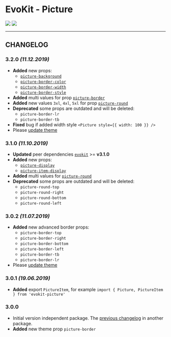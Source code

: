[README]: /packages/evokit-picture/README.md
[evokit]: /packages/evokit/README.md

[picture-round]: /packages/evokit-picture/?id=picture-round
[picture-border]: /packages/evokit-picture/?id=picture-border
[picture-border-color]: /packages/evokit-picture/?id=picture-border-color
[picture-border-width]: /packages/evokit-picture/?id=picture-border-width
[picture-border-style]: /packages/evokit-picture/?id=picture-border-style
[picture-display]: /packages/evokit-picture/?id=picture-display
[picture-background]: /packages/evokit-picture/?id=picture-background
[picture-item-display]: /packages/evokit-picture/?id=picture-item-display

[create_theme]: /public/theming.html

# EvoKit - Picture

[![](https://img.shields.io/npm/v/evokit-picture.svg)](https://www.npmjs.com/package/evokit-picture)
[![](https://img.shields.io/badge/page-README-42b983)][README]

---

## CHANGELOG

### 3.2.0 *(11.12.2019)*

- **Added** new props:
    - [`picture-background`][picture-background]
    - [`picture-border-color`][picture-border-color]
    - [`picture-border-width`][picture-border-width]
    - [`picture-border-style`][picture-border-style]
- **Added** multi values for prop [`picture-border`][picture-border]
- **Added** new values `3xl`, `4xl`, `5xl` for prop [`picture-round`][picture-round]
- **Deprecated** some props are outdated and will be deleted:
    - `picture-border-lr`
    - `picture-border-tb`
- **Fixed** bug if added width style `<Picture style={{ width: 100 }} />`
- Please [update theme][create_theme]

### 3.1.0 *(11.10.2019)*

- **Updated** peer dependencies [`evokit`][evokit] >= **v3.1.0**
- **Added** new props:
    - [`picture-display`][picture-display]
    - [`picture-item-display`][picture-item-display]
- **Added** multi values for [`picture-round`][picture-round]
- **Deprecated** some props are outdated and will be deleted:
    - `picture-round-top`
    - `picture-round-right`
    - `picture-round-bottom`
    - `picture-round-left`

### 3.0.2 *(11.07.2019)*

- **Added** new advanced border props:
    - `picture-border-top`
    - `picture-border-right`
    - `picture-border-bottom`
    - `picture-border-left`
    - `picture-border-tb`
    - `picture-border-lr`
- Please [update theme][create_theme]

### 3.0.1 *(19.06.2019)*

- **Added** export `PictureItem`, for example `import { Picture, PictureItem } from 'evokit-picture'`

### 3.0.0

- Initial version independent package. The [previous changelog](/packages/evokit/CHANGELOG.md) in another package.
- **Added** new theme prop `picture-border`
